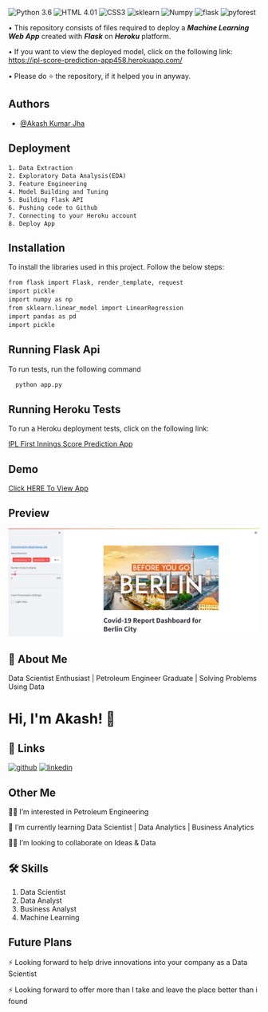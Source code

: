 ![Python 3.6](https://img.shields.io/badge/Python-3.6-brightgreen.svg)
![HTML 4.01](https://img.shields.io/badge/HTML-4.01-skyblue.svg)
![CSS3](https://img.shields.io/badge/CSS3-pink.svg)
![sklearn](https://img.shields.io/badge/Library-sklearn-orange.svg)
![Numpy](https://img.shields.io/badge/Library-Numpy-blue.svg)
![flask](https://img.shields.io/badge/Library-flask-white.svg)
![pyforest](https://img.shields.io/badge/Library-pyforest-red.svg)

• This repository consists of files required to deploy a ___Machine Learning Web App___ created with ___Flask___ on ___Heroku___ platform.

• If you want to view the deployed model, click on the following link:
https://ipl-score-prediction-app458.herokuapp.com/

• Please do ⭐ the repository, if it helped you in anyway.


## Authors

- [@Akash Kumar Jha](https://github.com/Akash1070)


## Deployment

    1. Data Extraction
    2. Exploratory Data Analysis(EDA)
    3. Feature Engineering
    4. Model Building and Tuning
    5. Building Flask API
    6. Pushing code to Github
    7. Connecting to your Heroku account 
    8. Deploy App


## Installation

To install the libraries used in this project. Follow the 
below steps:

```bash
from flask import Flask, render_template, request
import pickle
import numpy as np
from sklearn.linear_model import LinearRegression
import pandas as pd
import pickle

```
    
## Running Flask Api

To run tests, run the following command

```bash
  python app.py
```

## Running Heroku Tests

To run a Heroku deployment tests, click on the following link:

[IPL First Innings Score Prediction App](https://ipl-score-prediction-app458.herokuapp.com/)
## Demo

[Click HERE To View App](http://localhost:8501/)

## Preview
![Click HERE To View](https://github.com/Akash1070/Covid-19-Dasboard-for-Berlin-City/blob/main/Preview.png)
## 🚀 About Me

Data Scientist Enthusiast | Petroleum Engineer Graduate | Solving Problems Using Data 


# Hi, I'm Akash! 👋


## 🔗 Links
[![github](https://img.shields.io/badge/github-000?style=for-the-badge&logo=ko-fi&logoColor=white)](https://github.com/Akash1070)
[![linkedin](https://img.shields.io/badge/linkedin-0A66C2?style=for-the-badge&logo=linkedin&logoColor=white)](https://www.linkedin.com/in/akashkumar107/)
## Other Me
👩‍💻 I’m interested in Petroleum Engineering

🧠 I’m currently learning Data Scientist | Data Analytics | Business Analytics

👯‍♀️ I’m looking to collaborate on Ideas & Data




## 🛠 Skills
1. Data Scientist
2. Data Analyst
3. Business Analyst
4. Machine Learning 


## Future Plans 

⚡️ Looking forward to help drive innovations into your company as a Data Scientist

⚡️ Looking forward to offer more than I take and leave the place better than i found